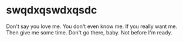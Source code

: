 swqdxqswdxqsdc
==============

Don't say you love me. You don't even know me. If you really want me. Then give me some time. Don't go there, baby. Not before I'm ready.